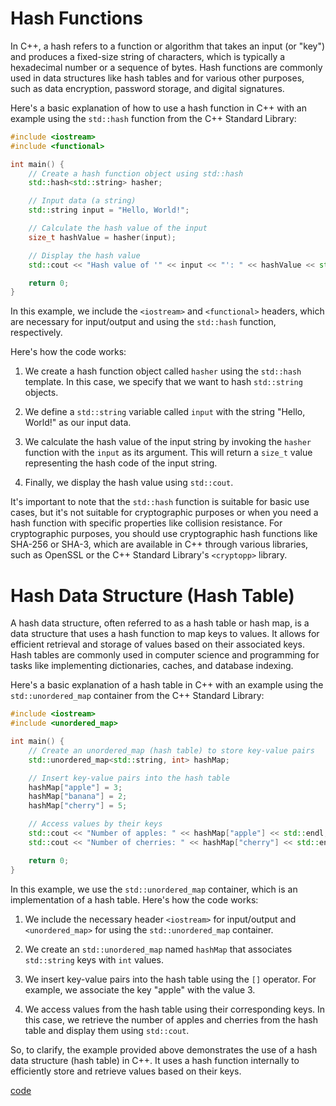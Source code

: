 # Hash Functions
In C++, a hash refers to a function or algorithm that takes an input (or "key") and produces a fixed-size string of characters, which is typically a hexadecimal number or a sequence of bytes. Hash functions are commonly used in data structures like hash tables and for various other purposes, such as data encryption, password storage, and digital signatures.

Here's a basic explanation of how to use a hash function in C++ with an example using the `std::hash` function from the C++ Standard Library:

```cpp
#include <iostream>
#include <functional>

int main() {
    // Create a hash function object using std::hash
    std::hash<std::string> hasher;

    // Input data (a string)
    std::string input = "Hello, World!";

    // Calculate the hash value of the input
    size_t hashValue = hasher(input);

    // Display the hash value
    std::cout << "Hash value of '" << input << "': " << hashValue << std::endl;

    return 0;
}
```

In this example, we include the `<iostream>` and `<functional>` headers, which are necessary for input/output and using the `std::hash` function, respectively.

Here's how the code works:

1. We create a hash function object called `hasher` using the `std::hash` template. In this case, we specify that we want to hash `std::string` objects.

2. We define a `std::string` variable called `input` with the string "Hello, World!" as our input data.

3. We calculate the hash value of the input string by invoking the `hasher` function with the `input` as its argument. This will return a `size_t` value representing the hash code of the input string.

4. Finally, we display the hash value using `std::cout`.

It's important to note that the `std::hash` function is suitable for basic use cases, but it's not suitable for cryptographic purposes or when you need a hash function with specific properties like collision resistance. For cryptographic purposes, you should use cryptographic hash functions like SHA-256 or SHA-3, which are available in C++ through various libraries, such as OpenSSL or the C++ Standard Library's `<cryptopp>` library.

# Hash Data Structure (Hash Table)
A hash data structure, often referred to as a hash table or hash map, is a data structure that uses a hash function to map keys to values. It allows for efficient retrieval and storage of values based on their associated keys. Hash tables are commonly used in computer science and programming for tasks like implementing dictionaries, caches, and database indexing.

Here's a basic explanation of a hash table in C++ with an example using the `std::unordered_map` container from the C++ Standard Library:

```cpp
#include <iostream>
#include <unordered_map>

int main() {
    // Create an unordered_map (hash table) to store key-value pairs
    std::unordered_map<std::string, int> hashMap;

    // Insert key-value pairs into the hash table
    hashMap["apple"] = 3;
    hashMap["banana"] = 2;
    hashMap["cherry"] = 5;

    // Access values by their keys
    std::cout << "Number of apples: " << hashMap["apple"] << std::endl;
    std::cout << "Number of cherries: " << hashMap["cherry"] << std::endl;

    return 0;
}
```

In this example, we use the `std::unordered_map` container, which is an implementation of a hash table. Here's how the code works:

1. We include the necessary header `<iostream>` for input/output and `<unordered_map>` for using the `std::unordered_map` container.

2. We create an `std::unordered_map` named `hashMap` that associates `std::string` keys with `int` values.

3. We insert key-value pairs into the hash table using the `[]` operator. For example, we associate the key "apple" with the value 3.

4. We access values from the hash table using their corresponding keys. In this case, we retrieve the number of apples and cherries from the hash table and display them using `std::cout`.

So, to clarify, the example provided above demonstrates the use of a hash data structure (hash table) in C++. It uses a hash function internally to efficiently store and retrieve values based on their keys.



[code](../src/hash.cpp)

